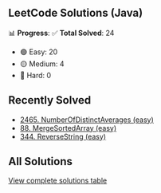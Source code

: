 ## LeetCode Solutions (Java)

📊 **Progress**:
✅ **Total Solved**: 24
- 🟢 Easy: 20
- 🟡 Medium: 4
- 🔴 Hard: 0

## Recently Solved
- [2465. NumberOfDistinctAverages (easy)](src/easy/_2465_NumberOfDistinctAverages.java)
- [88. MergeSortedArray (easy)](src/easy/_88_MergeSortedArray.java)
- [344. ReverseString (easy)](src/easy/_344_ReverseString.java)

## All Solutions
[View complete solutions table](solutions.md)
